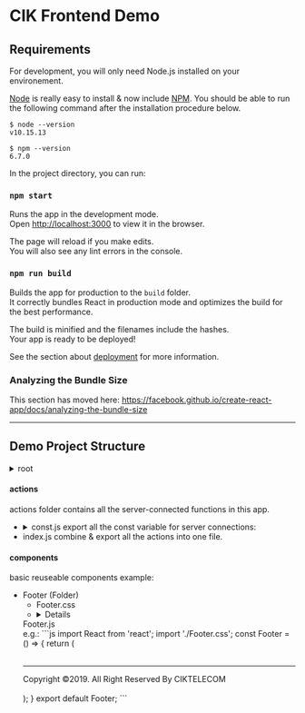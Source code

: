 # CIK Frontend Demo

## Requirements

For development, you will only need Node.js installed on your environement.

[Node](http://nodejs.org/) is really easy to install & now include [NPM](https://npmjs.org/).
You should be able to run the following command after the installation procedure
below.

    $ node --version
    v10.15.13

    $ npm --version
    6.7.0

In the project directory, you can run:

### `npm start`

Runs the app in the development mode.<br>
Open [http://localhost:3000](http://localhost:3000) to view it in the browser.

The page will reload if you make edits.<br>
You will also see any lint errors in the console.

### `npm run build`

Builds the app for production to the `build` folder.<br>
It correctly bundles React in production mode and optimizes the build for the best performance.

The build is minified and the filenames include the hashes.<br>
Your app is ready to be deployed!

See the section about [deployment](https://facebook.github.io/create-react-app/docs/deployment) for more information.

### Analyzing the Bundle Size

This section has moved here: https://facebook.github.io/create-react-app/docs/analyzing-the-bundle-size

___

## Demo Project Structure

<details>
  <summary>root</summary>

  - node_modules (Installed Dependency Folder)
  - public
    * [locales (translation file folder)](#locales)
    * index.html (Entry Point)
    * favicon.ico (Title icon)
    * [manifest.json](https://developers.google.com/web/fundamentals/web-app-manifest/)
  - src
    * [actions](#actions)
    * [components](#components)
    * [images](#images)
    * [pages](#pages)
    * [reducers](#reducers)
    * [store](#store)
  - package.json ( App Setting File )
</details>

#### actions

actions folder contains all the server-connected functions in this app.

 - <details>
    <summary>const.js export all the const variable for server connections:</summary>
    e.g.:
    ```js
    export const request_URI = "https://localhost:44344/gql";
    ```
   </details>
 - index.js combine & export all the actions into one file.

#### components

basic reuseable components example:
- Footer (Folder)
    * Footer.css
    * <details>
    <summary>Footer.js</summary>
    e.g.:
    ```js
    import React from 'react';
    import './Footer.css';
    const Footer = () => {
        return (
            <footer className="footer">
                <br />
                <hr />
                <div className="container">
                    <span className="text-muted">Copyright ©2019. All Right Reserved By</span><span> CIKTELECOM </span>
                </div>
                <br />
            </footer>
        );
    }
    export default Footer;
    ```
   </details>

   





